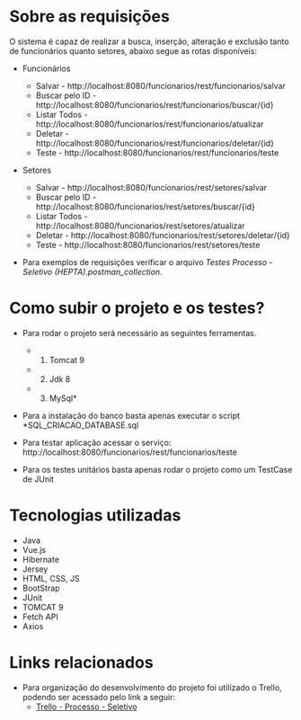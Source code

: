 # Sobre as requisições
O sistema é capaz de realizar a busca, inserção, alteração e exclusão tanto de funcionários quanto setores, abaixo segue as rotas disponíveis:

* Funcionários
    * Salvar - http://localhost:8080/funcionarios/rest/funcionarios/salvar
    * Buscar pelo ID - http://localhost:8080/funcionarios/rest/funcionarios/buscar/{id}
    * Listar Todos - http://localhost:8080/funcionarios/rest/funcionarios/atualizar
    * Deletar - http://localhost:8080/funcionarios/rest/funcionarios/deletar/{id}
    * Teste - http://localhost:8080/funcionarios/rest/funcionarios/teste

* Setores
    * Salvar - http://localhost:8080/funcionarios/rest/setores/salvar
    * Buscar pelo ID - http://localhost:8080/funcionarios/rest/setores/buscar/{id}
    * Listar Todos - http://localhost:8080/funcionarios/rest/setores/atualizar
    * Deletar - http://localhost:8080/funcionarios/rest/setores/deletar/{id}
    * Teste - http://localhost:8080/funcionarios/rest/setores/teste


* Para exemplos de requisições verificar o arquivo *Testes Processo - Seletivo (HEPTA).postman_collection*.

# Como subir o projeto e os testes?

* Para rodar o projeto será necessário as seguintes ferramentas.
    * 1. Tomcat 9
    * 2. Jdk 8
    * 3. MySql*

* Para a instalação do banco basta apenas executar o script *SQL_CRIACAO_DATABASE.sql

* Para testar aplicação acessar o serviço: http://localhost:8080/funcionarios/rest/funcionarios/teste

* Para os testes unitários basta apenas rodar o projeto como um TestCase de JUnit

# Tecnologias utilizadas

* Java
* Vue.js
* Hibernate
* Jersey
* HTML, CSS, JS
* BootStrap
* JUnit
* TOMCAT 9
* Fetch API
* Axios

# Links relacionados

* Para organização do desenvolvimento do projeto foi utilizado o Trello, podendo ser acessado pelo link a seguir:
    * [Trello - Processo - Seletivo](https://trello.com/invite/b/J5JRa1jN/ATTI0b059748db92e22faf4a20f64eaea2c6FB4731AB/processo-seletivo-hepta)

